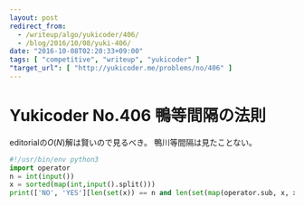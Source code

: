 ```yaml
---
layout: post
redirect_from:
  - /writeup/algo/yukicoder/406/
  - /blog/2016/10/08/yuki-406/
date: "2016-10-08T02:20:33+09:00"
tags: [ "competitive", "writeup", "yukicoder" ]
"target_url": [ "http://yukicoder.me/problems/no/406" ]
---
```


# Yukicoder No.406 鴨等間隔の法則

editorialの$O(N)$解は賢いので見るべき。
鴨川等間隔は見たことない。

``` python
#!/usr/bin/env python3
import operator
n = int(input())
x = sorted(map(int,input().split()))
print(['NO', 'YES'][len(set(x)) == n and len(set(map(operator.sub, x, x[1:]))) == 1])
```
